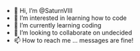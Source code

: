 - 👋 Hi, I’m @SaturnVIII
- 👀 I’m interested in learning how to code
- 🌱 I’m currently learning coding
- 💞️ I’m looking to collaborate on undecided
- 📫 How to reach me ... messages are fine!

<!---
SaturnVIII/SaturnVIII is a ✨ special ✨ repository because its `README.md` (this file) appears on your GitHub profile.
You can click the Preview link to take a look at your changes.
--->
